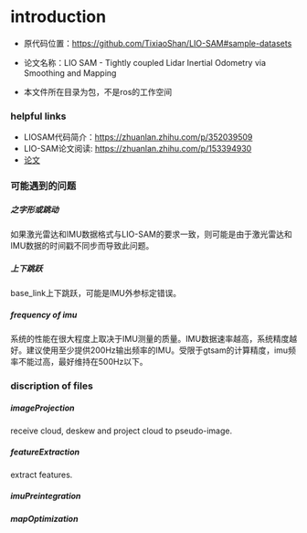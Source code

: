 # introduction

* 原代码位置：<https://github.com/TixiaoShan/LIO-SAM#sample-datasets>

* 论文名称：LIO SAM - Tightly coupled Lidar Inertial Odometry via Smoothing and Mapping

* 本文件所在目录为包，不是ros的工作空间

### helpful links

* LIOSAM代码简介：<https://zhuanlan.zhihu.com/p/352039509>
* LIO-SAM论文阅读: <https://zhuanlan.zhihu.com/p/153394930>
* [论文](https://github.com/blue-stone-j/assets/blob/main/paper/2020%20LIO%20SAM%20-%20Tightly%20coupled%20Lidar%20Inertial%20Odometry%20via%20Smoothing%20and%20Mapping.pdf)

### 可能遇到的问题

##### 之字形或跳动

如果激光雷达和IMU数据格式与LIO-SAM的要求一致，则可能是由于激光雷达和IMU数据的时间戳不同步而导致此问题。

##### 上下跳跃

base_link上下跳跃，可能是IMU外参标定错误。 

##### frequency of imu

系统的性能在很大程度上取决于IMU测量的质量。IMU数据速率越高，系统精度越好。建议使用至少提供200Hz输出频率的IMU。受限于gtsam的计算精度，imu频率不能过高，最好维持在500Hz以下。

### discription of files

##### imageProjection

receive cloud, deskew and project cloud to pseudo-image.

##### featureExtraction

extract features.

##### imuPreintegration

##### mapOptimization
